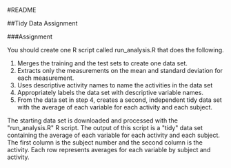 #README

##Tidy Data Assignment

###Assignment

You should create one R script called run_analysis.R that does the following. 
1. Merges the training and the test sets to create one data set.
2. Extracts only the measurements on the mean and standard deviation for each measurement. 
3. Uses descriptive activity names to name the activities in the data set
4. Appropriately labels the data set with descriptive variable names. 
5. From the data set in step 4, creates a second, independent tidy data set with the average of each variable for each activity and each subject.

The starting data set is downloaded and processed with the "run_analysis.R" R script. The output of this script is a "tidy" data set containing the average of each variable for each activity and each subject. The first column is the subject number and the second column is the activity. Each row represents averages for each variable by subject and activity.
